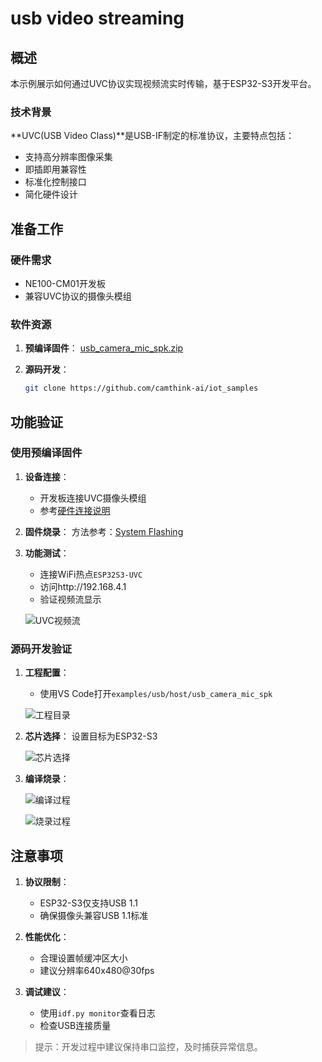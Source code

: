 # usb video streaming

## 概述
本示例展示如何通过UVC协议实现视频流实时传输，基于ESP32-S3开发平台。

### 技术背景
**UVC(USB Video Class)**是USB-IF制定的标准协议，主要特点包括：
- 支持高分辨率图像采集
- 即插即用兼容性
- 标准化控制接口
- 简化硬件设计

## 准备工作

### 硬件需求
- NE100-CM01开发板
- 兼容UVC协议的摄像头模组

### 软件资源
1. **预编译固件**：
   [usb_camera_mic_spk.zip](https://github.com/camthink-ai/iot_samples/blob/main/bin/usb_camera_mic_spk.zip)

2. **源码开发**：
   ```bash
   git clone https://github.com/camthink-ai/iot_samples
   ```

## 功能验证

### 使用预编译固件
1. **设备连接**：
   - 开发板连接UVC摄像头模组
   - 参考[硬件连接说明](../Hardware%20Guide/Hardware%20Connection)

2. **固件烧录**：
   方法参考：[System Flashing](./../Software%20Guide/System%20Flashing%20and%20Initialization)

3. **功能测试**：
   - 连接WiFi热点`ESP32S3-UVC`
   - 访问http://192.168.4.1
   - 验证视频流显示

   ![UVC视频流](/img/NE101_example_uvc1.png)

### 源码开发验证
1. **工程配置**：
   - 使用VS Code打开`examples/usb/host/usb_camera_mic_spk`

   ![工程目录](/img/NE101_uvc_dir.png)

2. **芯片选择**：
   设置目标为ESP32-S3

   ![芯片选择](/img/NE101_idf_IC.png)

3. **编译烧录**：

   ![编译过程](/img/NE101_idf_build.png)

   ![烧录过程](/img/NE101_idf_flash.png)

## 注意事项
1. **协议限制**：
   - ESP32-S3仅支持USB 1.1
   - 确保摄像头兼容USB 1.1标准

2. **性能优化**：
   - 合理设置帧缓冲区大小
   - 建议分辨率640x480@30fps

3. **调试建议**：
   - 使用`idf.py monitor`查看日志
   - 检查USB连接质量

> 提示：开发过程中建议保持串口监控，及时捕获异常信息。
